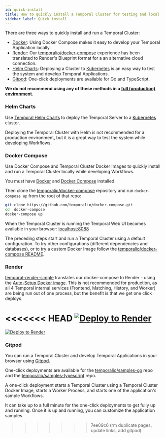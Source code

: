 ```yaml
---
id: quick-install
title: How to quickly install a Temporal Cluster for testing and local development
sidebar_label: Quick install
---
```


There are three ways to quickly install and run a Temporal Cluster:

- [Docker](#docker): Using Docker Compose makes it easy to develop your Temporal Application locally.
- [Render](#render): Our [temporalio/docker-compose](https://github.com/temporalio/docker-compose) experience has been translated to Render's Blueprint format for a an alternative cloud connection.
- [Helm Charts](#helm-charts): Deploying a Cluster to [Kubernetes](https://kubernetes.io/) is an easy way to test the system and develop Temporal Applications.
- [Gitpod](#gitpod): One-click deployments are available for Go and TypeScript.

**We do not recommend using any of these methods in a [full (production) environment](/docs/server/production-deployment).**

### Helm Charts

Use [Temporal Helm Charts](https://github.com/temporalio/helm-charts) to deploy the Temporal Server to a [Kubernetes](https://kubernetes.io/) cluster.

Deploying the Temporal Cluster with Helm is not recommended for a production environment, but it is a great way to test the system while developing Workflows.

### Docker Compose

Use Docker Compose and Temporal Cluster Docker Images to quickly install and run a Temporal Cluster locally while developing Workflows.

You must have [Docker](https://docs.docker.com/engine/install) and [Docker Compose](https://docs.docker.com/compose/install) installed.

Then clone the [temporalio/docker-compose](https://github.com/temporalio/docker-compose) repository and run `docker-compose up` from the root of that repo:

```bash
git clone https://github.com/temporalio/docker-compose.git
cd  docker-compose
docker-compose up
```

When the Temporal Cluster is running the Temporal Web UI becomes available in your browser: [localhost:8088](http://localhost:8088/)

The preceding steps start and run a Temporal Cluster using a default configuration.
To try other configurations (different dependencies and databases), or to try a custom Docker Image follow the [temporalio/docker-compose README](https://github.com/temporalio/docker-compose/blob/main/README.md).

### Render

[temporal-render-simple](https://github.com/temporalio/temporal-render-simple) translates our docker-compose to Render - using the [Auto-Setup Docker image](https://docs.temporal.io/blog/auto-setup).
This is not recommended for production, as all 4 Temporal internal services (Frontend, Matching, History, and Worker) are being run out of one process, but the benefit is that we get one click deploys.

<<<<<<< HEAD
<a href="https://render.com/deploy?repo=https://github.com/temporalio/temporal-render-simple">
<img src="https://render.com/images/deploy-to-render-button.svg" alt="Deploy to Render">
</a>
=======
[![Deploy to Render](https://render.com/images/deploy-to-render-button.svg)](https://render.com/deploy)

### Gitpod

You can run a Temporal Cluster and develop Temporal Applications in your browser using [Gitpod](https://www.gitpod.io/).

One-click deployments are available for the [temporalio/samples-go](https://github.com/temporalio/samples-go) repo and the [temporalio/samples-typescript](https://github.com/temporalio/samples-typescript) repo.

A one-click deployment starts a Temporal Cluster using a Temporal Cluster Docker Image, starts a Worker Process, and starts one of the application's sample Workflows.

It can take up to a full minute for the one-click deployments to get fully up and running.
Once it is up and running, you can customize the application samples.

> > > > > > > 7ee09c6 (rm duplicate pages, update links, add gitpod)
